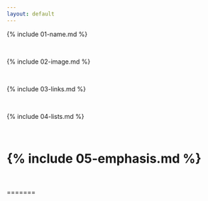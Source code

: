 ```yaml
---
layout: default
---
```


{% include 01-name.md %}


<br>

{% include 02-image.md %}

<br>

{% include 03-links.md %}


<br>

{% include 04-lists.md %}

<br>

{% include 05-emphasis.md %}
=======
<br> 


=======

